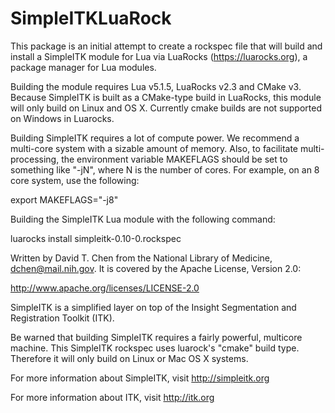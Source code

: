 # SimpleITKLuaRock

This package is an initial attempt to create a rockspec file that will build and install a SimpleITK module for Lua via LuaRocks (https://luarocks.org), a package manager for Lua modules.

Building the module requires Lua v5.1.5, LuaRocks v2.3 and CMake v3.  Because SimpleITK is built as a CMake-type build in LuaRocks, this module will only build on Linux and OS X.  Currently cmake builds are not supported on Windows in Luarocks.

Building SimpleITK requires a lot of compute power.  We recommend a multi-core system with a sizable amount of memory.  Also, to facilitate multi-processing, the environment variable MAKEFLAGS should be set to something like "-jN", where N is the number of cores.  For example, on an 8 core system, use the following:

  export MAKEFLAGS="-j8"
  
Building the SimpleITK Lua module with the following command:

  luarocks install simpleitk-0.10-0.rockspec
  
Written by David T. Chen from the National Library of Medicine, dchen@mail.nih.gov. It is covered by the Apache License, Version 2.0:

http://www.apache.org/licenses/LICENSE-2.0

SimpleITK is a simplified layer on top of the Insight Segmentation and Registration Toolkit (ITK).  

Be warned that building SimpleITK requires a fairly powerful, multicore machine.  This SimpleITK rockspec uses luarock's "cmake" build type.  Therefore it will only build on Linux or Mac OS X systems.

For more information about SimpleITK, visit http://simpleitk.org

For more information about ITK, visit http://itk.org
